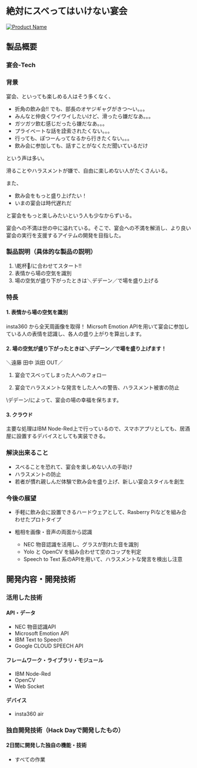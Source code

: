 # `絶対にスベってはいけない宴会`

[![Product Name](https://raw.github.com/GabLeRoux/WebMole/master/ressources/WebMole_Youtube_Video.png)](https://www.youtube.com/channel/UC4PtjOfZTbVp9DwtJv82Lzg)

## 製品概要
### 宴会-Tech

### 背景

宴会、といっても楽しめる人はそう多くなく、

- 折角の飲み会!! でも、部長のオヤジギャグがきつ〜い。。。
- みんなと仲良くワイワイしたいけど、滑ったら嫌だなあ。。。
- ガツガツ飲む感じだったら嫌だなあ。。。
- プライベートな話を詮索されたくない。。。
- 行っても、ぽつーんってなるから行きたくない。。。
- 飲み会に参加しても、話すことがなくただ聞いているだけ

という声は多い。

滑ることやハラスメントが嫌で、自由に楽しめない人がたくさんいる。

また、

- 飲み会をもっと盛り上げたい！
- いまの宴会は時代遅れだ

と宴会をもっと楽しみたいという人も少なからずいる。

宴会への不満は世の中に溢れている。そこで、宴会への不満を解消し、より良い宴会の実行を支援するアイテムの開発を目指した。

### 製品説明（具体的な製品の説明）

1. \乾杯🍻/に合わせてスタート!!
1. 表情から場の空気を識別
1. 場の空気が盛り下がったときは＼デデーン／で場を盛り上げる

### 特長

#### 1. 表情から場の空気を識別

insta360 から全天周画像を取得！
Micrsoft Emotion APIを用いて宴会に参加している人の表情を認識し、各人の盛り上がりを算出します。

#### 2. 場の空気が盛り下がったときは＼デデーン／で場を盛り上げます！

＼遠藤 田中 浜田 OUT／

1. 宴会でスベってしまった人へのフォロー

1. 宴会でハラスメントな発言をした人への警告、ハラスメント被害の防止

\デデーン/によって、宴会の場の幸福を保ちます。

#### 3. クラウド

主要な処理はIBM Node-Red上で行っているので、スマホアプリとしても、居酒屋に設置するデバイスとしても実装できる。


### 解決出来ること

- スベることを恐れて、宴会を楽しめない人の手助け
- ハラスメントの防止
- 若者が慣れ親しんだ体験で飲み会を盛り上げ、新しい宴会スタイルを創生


### 今後の展望

- 手軽に飲み会に設置できるハードウェアとして、Rasberry Piなどを組み合わせたプロトタイプ

- 粗相を画像・音声の両面から認識
  - NEC 物音認識を活用し、グラスが割れた音を識別
  - Yolo と OpenCV を組み合わせて空のコップを判定
  - Speech to Text 系のAPIを用いて、ハラスメントな発言を検出し注意

## 開発内容・開発技術
### 活用した技術
#### API・データ

* NEC 物音認識API
* Microsoft Emotion API
* IBM Text to Speech
* Google CLOUD SPEECH API

#### フレームワーク・ライブラリ・モジュール
* IBM Node-Red
* OpenCV
* Web Socket

#### デバイス
* insta360 air


### 独自開発技術（Hack Dayで開発したもの）
#### 2日間に開発した独自の機能・技術
* すべての作業
